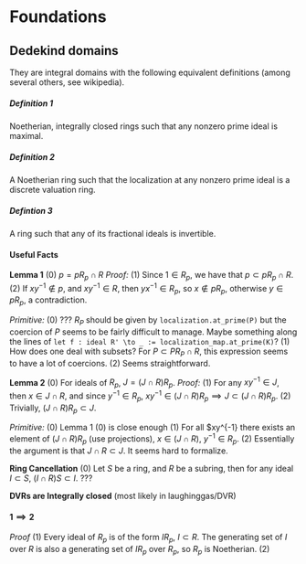 # Foundations
## Dedekind domains
They are integral domains with the following equivalent definitions (among several others, see wikipedia).

##### Definition 1
Noetherian, integrally closed rings such that any nonzero prime ideal is maximal.

##### Definition 2
A Noetherian ring such that the localization at any nonzero prime ideal is a discrete valuation ring.

##### Defintion 3
A ring such that any of its fractional ideals is invertible.

#### Useful Facts

**Lemma 1** (0) $p = pR_p \cap R$
*Proof:*
(1) Since $1 \in R_p$, we have that $p \subset pR_p \cap R$.
(2) If $xy^{-1} \not\in p$, and $xy^{-1} \in R$, then $yx^{-1} \in R_p$, so $x \not\in pR_p$, otherwise $y \in pR_p$, a contradiction.

*Primitive:*
(0) ??? $R_P$ should be given by `localization.at_prime(P)` but the coercion of $P$ seems to be fairly difficult to manage. Maybe something along the lines of `let f : ideal R' \to _ := localization_map.at_prime(K)`?
(1) How does one deal with subsets? For $P \subset PR_P \cap R$, this expression seems to have a lot of coercions.
(2) Seems straightforward.

<!---
jstark to kenji:

Are you talking about intersection and inclusion as submodules or subsets? i think mathlib already has the lattive structure for submodules.
-->

**Lemma 2** (0) For ideals of $R_p$, $J = (J \cap R) R_p$.
*Proof:*
(1) For any $xy^{-1} \in J$, then $x \in J \cap R$, and since $y^{-1} \in R_p$, $xy^{-1} \in (J \cap R) R_p \implies J \subset (J \cap R) R_p$.
(2) Trivially, $(J \cap R) R_p \subset J$.

*Primitive:*
(0) Lemma 1 (0) is close enough
(1) For all $xy^{-1} there exists an element of $(J \cap R)R_p$ (use projections), $x \in (J \cap R), \ y^{-1} \in R_p$. 
(2) Essentially the argument is that $J \cap R \subset J$. It seems hard to formalize.

**Ring Cancellation** (0) Let $S$ be a ring, and $R$ be a subring, then for any ideal $I \subset S$, $(I \cap R)S \subset I$.
???

**DVRs are Integrally closed** (most likely in laughinggas/DVR)

#### $1 \implies 2$
*Proof*
(1) Every ideal of $R_p$ is of the form $IR_p, \ I \subset R$. The generating set of $I$ over $R$ is also a generating set of $IR_p$ over $R_p$, so $R_p$ is Noetherian.
(2)  